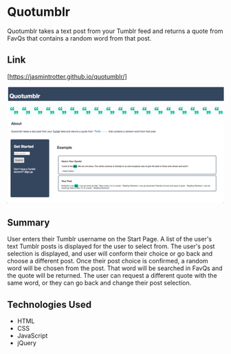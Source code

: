 # Quotumblr
Quotumblr takes a text post from your Tumblr feed and returns a quote from FavQs that contains a random word from that post.

## Link
[https://jasmintrotter.github.io/quotumblr/]

![](screenshots/homepage_screenshot.png?raw=true)

## Summary
User enters their Tumblr username on the Start Page. A list of the user's text Tumblr posts is displayed for the user to select from. The user's post selection is displayed, and user will conform their choice or go back and choose a different post. Once their post choice is confirmed, a random word will be chosen from the post. That word will be searched in FavQs and the quote will be returned. The user can request a different quote with the same word, or they can go back and change their post selection.

## Technologies Used
* HTML
* CSS
* JavaScript
* jQuery
